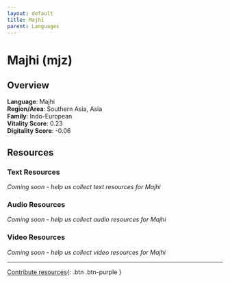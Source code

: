 ```yaml
---
layout: default
title: Majhi
parent: Languages
---
```


# Majhi (mjz)

## Overview

**Language**: Majhi  
**Region/Area**: Southern Asia, Asia  
**Family**: Indo-European  
**Vitality Score**: 0.23  
**Digitality Score**: -0.06  

## Resources

### Text Resources
*Coming soon - help us collect text resources for Majhi*

### Audio Resources
*Coming soon - help us collect audio resources for Majhi*

### Video Resources
*Coming soon - help us collect video resources for Majhi*

---

[Contribute resources](https://fairtrain.github.io/){: .btn .btn-purple }
